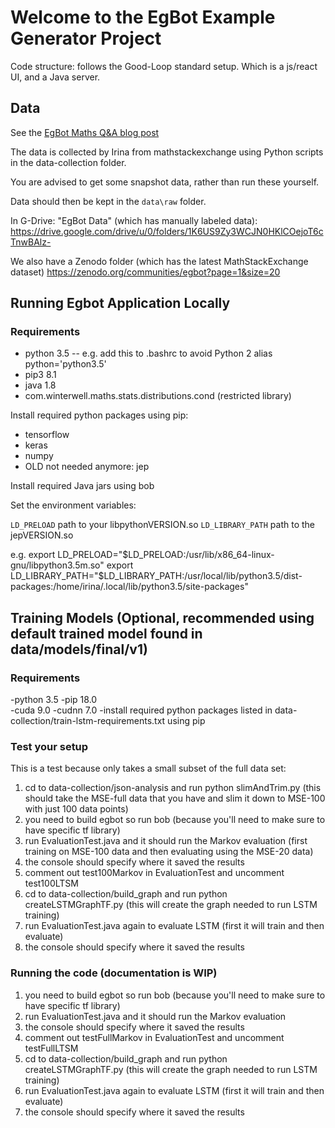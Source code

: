 
# Welcome to the EgBot Example Generator Project

Code structure: follows the Good-Loop standard setup. Which is a js/react UI, and a Java server.

## Data

See the [EgBot Maths Q&A blog post](https://platypusinnovation.blogspot.com/2018/10/egbot-maths-q-dataset.html)

The data is collected by Irina from mathstackexchange using Python scripts in the data-collection folder.

You are advised to get some snapshot data, rather than run these yourself.

Data should then be kept in the `data\raw` folder.

In G-Drive: "EgBot Data" (which has manually labeled data):
https://drive.google.com/drive/u/0/folders/1K6US9Zy3WCJN0HKlCOejoT6cTnwBAlz-

We also have a Zenodo folder (which has the latest MathStackExchange dataset)
https://zenodo.org/communities/egbot?page=1&size=20

## Running Egbot Application Locally

### Requirements

* python 3.5 -- e.g. add this to .bashrc to avoid Python 2
	alias python='python3.5'
* pip3 8.1
* java 1.8
* com.winterwell.maths.stats.distributions.cond (restricted library)

Install required python packages using pip:

* tensorflow 
* keras 
* numpy
* OLD not needed anymore: jep

Install required Java jars using bob

Set the environment variables:
 
`LD_PRELOAD` path to your libpythonVERSION.so
`LD_LIBRARY_PATH` path to the jepVERSION.so 

e.g. 
	export LD_PRELOAD="$LD_PRELOAD:/usr/lib/x86_64-linux-gnu/libpython3.5m.so"
	export LD_LIBRARY_PATH="$LD_LIBRARY_PATH:/usr/local/lib/python3.5/dist-packages:/home/irina/.local/lib/python3.5/site-packages"

## Training Models (Optional, recommended using default trained model found in data/models/final/v1)

### Requirements

-python 3.5
-pip 18.0                   
-cuda 9.0
-cudnn 7.0
-install required python packages listed in data-collection/train-lstm-requirements.txt using pip


### Test your setup

This is a test because only takes a small subset of the full data set:

1. cd to data-collection/json-analysis and run python slimAndTrim.py (this should take the MSE-full data that you have and slim it down to MSE-100 with just 100 data points)
2. you need to build egbot so run bob (because you'll need to make sure to have specific tf library)
3. run EvaluationTest.java and it should run the Markov evaluation (first training on MSE-100 data and then evaluating using the MSE-20 data)
4. the console should specify where it saved the results
5. comment out test100Markov in EvaluationTest and uncomment test100LTSM
6. cd to data-collection/build\_graph and run python createLSTMGraphTF.py (this will create the graph needed to run LSTM training)
7. run EvaluationTest.java again to evaluate LSTM (first it will train and then evaluate)
8. the console should specify where it saved the results

### Running the code (documentation is WIP)

1. you need to build egbot so run bob (because you'll need to make sure to have specific tf library)
2. run EvaluationTest.java and it should run the Markov evaluation 
3. the console should specify where it saved the results
4. comment out testFullMarkov in EvaluationTest and uncomment testFullLTSM
5. cd to data-collection/build\_graph and run python createLSTMGraphTF.py (this will create the graph needed to run LSTM training)
6. run EvaluationTest.java again to evaluate LSTM (first it will train and then evaluate)
7. the console should specify where it saved the results


